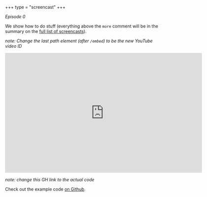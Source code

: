 +++
type = "screencast"
+++

_Episode 0_

We show how to do stuff (everything above the `more` comment will be in the summary
on the <a href="/screencasts">full list of screencasts</a>).
<!--more-->

_note: Change the last path element (after `/embed`) to be the new YouTube video ID_

<iframe
  class="ytplayer"
  type="text/html"
  width="640"
  height="390"
  src="http://www.youtube.com/embed/QvWUCYwmExE?autoplay=0&origin=http://www.goin5minutes.com"
  frameborder="0"
></iframe>

_note: change this GH link to the actual code_

Check out the example code [on Github](https://github.com/arschles/go-in-5-minutes/tree/master/episode0).
